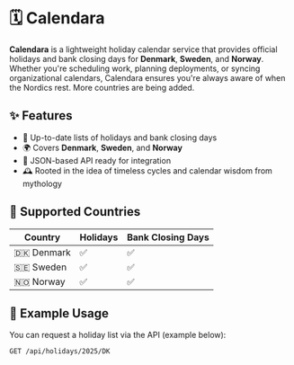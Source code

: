 # 
# 🗓️ Calendara

**Calendara** is a lightweight holiday calendar service that provides official holidays and bank closing days for **Denmark**, **Sweden**, and **Norway**. Whether you're scheduling work, planning deployments, or syncing organizational calendars, Calendara ensures you're always aware of when the Nordics rest. More countries are being added.

## ✨ Features

- 📅 Up-to-date lists of holidays and bank closing days
- 🌍 Covers **Denmark**, **Sweden**, and **Norway**
- 🔄 JSON-based API ready for integration
- 🕰️ Rooted in the idea of timeless cycles and calendar wisdom from mythology

## 📌 Supported Countries

| Country  | Holidays | Bank Closing Days |
|----------|----------|--------------------|
| 🇩🇰 Denmark | ✅       | ✅                 |
| 🇸🇪 Sweden | ✅       | ✅                 |
| 🇳🇴 Norway | ✅       | ✅                 |

## 📂 Example Usage

You can request a holiday list via the API (example below):

```http
GET /api/holidays/2025/DK
